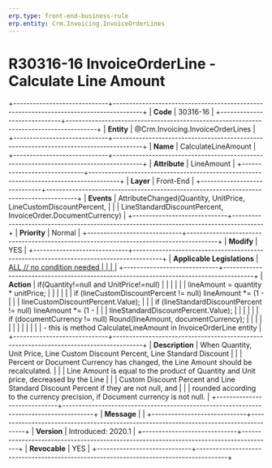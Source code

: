 ```yaml
---
erp.type: front-end-business-rule
erp.entity: Crm.Invoicing.InvoiceOrderLines
---
```


# R30316-16 InvoiceOrderLine - Calculate Line Amount
+-----------------------------+---------------------------------------------------------------------------------------+
| **Code**                    | 30316-16                                                                              |
+-----------------------------+---------------------------------------------------------------------------------------+
| **Entity**                  | @Crm.Invoicing.InvoiceOrderLines                                                                      |
+-----------------------------+---------------------------------------------------------------------------------------+
| **Name**                    | CalculateLineAmount                                                                   |
+-----------------------------+---------------------------------------------------------------------------------------+
| **Attribute**               | LineAmount                                                                            |
+-----------------------------+---------------------------------------------------------------------------------------+
| **Layer**                   | Front-End                                                                             |
+-----------------------------+---------------------------------------------------------------------------------------+
| **Events**                  | AttributeChanged(Quantity, UnitPrice, LineCustomDiscountPercent,                      |
|                             | LineStandardDiscountPercent, InvoiceOrder.DocumentCurrency)                           |
+-----------------------------+---------------------------------------------------------------------------------------+
| **Priority**                | Normal                                                                                |
+-----------------------------+---------------------------------------------------------------------------------------+
| **Modify**                  | YES                                                                                   |
+-----------------------------+---------------------------------------------------------------------------------------+
| **Applicable Legislations** | [ALL // no condition needed                                                           |
|                             | ](https://confluence.erp.net/display/techdoc/Country+Specific+Functionality)          |
+-----------------------------+---------------------------------------------------------------------------------------+
| **Action**                  | if(Quantity!=null and UnitPrice!=null)                                                |
|                             |                                                                                       |
|                             | lineAmount = quantity \* unitPrice;                                                   |
|                             |                                                                                       |
|                             | if (lineCustomDiscountPercent != null) lineAmount \*= (1 -                            |
|                             | lineCustomDiscountPercent.Value);                                                     |
|                             | if (lineStandardDiscountPercent != null) lineAmount \*= (1 -                          |
|                             | lineStandardDiscountPercent.Value);                                                   |
|                             |                                                                                       |
|                             | if (documentCurrency != null) Round(lineAmount, documentCurrency);                    |
|                             |                                                                                       |
|                             |                                                                                       |
|                             |                                                                                       |
|                             | -   this is method CalculateLineAmount in InvoiceOrderLine entity                     |
+-----------------------------+---------------------------------------------------------------------------------------+
| **Description**             | When Quantity, Unit Price, Line Custom Discount Percent, Line Standard Discount       |
|                             | Percent or Document Currency has changed, the Line Amount should be recalculated.     |
|                             | Line Amount is equal to the product of Quantity and Unit price, decreased by the Line |
|                             | Custom Discount Percent and Line Standard Discount Percent if they are not null, and  |
|                             | rounded according to the currency precision, if Document currency is not null.        |
+-----------------------------+---------------------------------------------------------------------------------------+
| **Message**                 |                                                                                       |
+-----------------------------+---------------------------------------------------------------------------------------+
| **Version**                 | Introduced: 2020.1                                                                    |
+-----------------------------+---------------------------------------------------------------------------------------+
| **Revocable**               | YES                                                                                   |
+-----------------------------+---------------------------------------------------------------------------------------+

  

  

  
